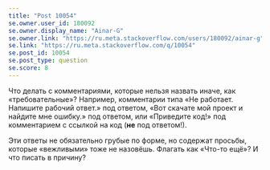 ```yaml
---
title: "Post 10054"
se.owner.user_id: 180092
se.owner.display_name: "Ainar-G"
se.owner.link: "https://ru.meta.stackoverflow.com/users/180092/ainar-g"
se.link: "https://ru.meta.stackoverflow.com/q/10054"
se.post_id: 10054
se.post_type: question
se.score: 8
---
```



<p>
Что делать с комментариями, которые нельзя назвать иначе, как
«требовательные»?  Например, комментарии типа «Не работает.  Напишите
рабочий ответ.» под ответом, «Вот скачате мой проект и найдите мне
ошибку.» под ответом, или «Приведите код!» под комментарием с ссылкой на
код (<strong>не</strong> под ответом!).
</p>

<p>
Эти ответы не обязательно грубые по форме, но содержат просьбы, которые
«вежливыми» тоже не назовёшь.  Флагать как «Что-то ещё»?  И что писать
в причину?
</p>
